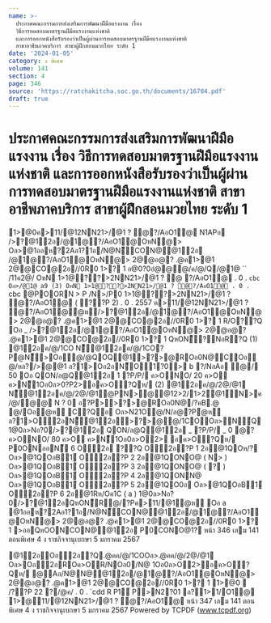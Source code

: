 ```yaml
---
name: >-
  ประกาศคณะกรรมการส่งเสริมการพัฒนาฝีมือแรงงาน เรื่อง 
  วิธีการทดสอบมาตรฐานฝีมือแรงงานแห่งชาติ
  และการออกหนังสือรับรองว่าเป็นผู้ผ่านการทดสอบมาตรฐานฝีมือแรงงานแห่งชาติ
  สาขาอาชีพภาคบริการ สาขาผู้ฝึกสอนมวยไทย ระดับ 1
date: '2024-01-05'
category: ง พิเศษ
volume: 141
section: 4
page: 346
source: 'https://ratchakitcha.soc.go.th/documents/16704.pdf'
draft: true
---
```


# ประกาศคณะกรรมการส่งเสริมการพัฒนาฝีมือแรงงาน เรื่อง  วิธีการทดสอบมาตรฐานฝีมือแรงงานแห่งชาติ และการออกหนังสือรับรองว่าเป็นผู้ผ่านการทดสอบมาตรฐานฝีมือแรงงานแห่งชาติ สาขาอาชีพภาคบริการ สาขาผู้ฝึกสอนมวยไทย ระดับ 1

1>@0ค>11/@12NN21>/@1 ? @?/AอO1@ N1APอ />?@12อ/@1@?/AอO1@OหN@> Oล>@1ออห?2Aอ1?1อ/N@N็CON@@12อ /@1@?/AอO1@OหN@> 2@@อ@? .@ค1>@1 2@@CO@2อ//0R0 1>? 1 อ@0?0อํ@@@/ค/@/Q/@1@ `` /11ค2@/ OหN 1>1@??>2NN21>/@1 ? @ ?/AอO1@ . 0 . `cbc Oล>/@1@ a9 (3) OหN 1>1@??>2NN21>/@1 ? @?/AอO1@ . 0 . `cbc @POORN > P /N>/P0 1>1@??>2NN21>/@1 ? @?/AอO1@ ( ??P 2) . 0 . 2557 ค>11/@12NN21>/@1 ? @?/AอO1@ํ@ห/>?@12อ/@1@?/AอO1@OหN@> 2@@อ@? .@ค1>@1 2@@CO@2อ//0R0 1>? 1 R/O??Q Oอ _ />?@12อ/@1@?/AอO1@OหN@> 2@@อ@? .@ค1>@1 2@@CO@2อ//0R0 1>? 1 QหON็?NอR?Q (1) @12อค/@/1CO N็@12อค/@/1CO?Pํ@N็>Oอํ@/@QOQ@1>?>@ROอ0N@COอ@/หล?/>@@1 ล?1>Oอ2อN็O1?0> b ?/NลAอ ํ@/ 50 Oอ QON/ล@Q@12อ 1 ?P/P/ ค>ONO/ 20 ค>O ค>N็1Oอ0ล>0?P2>อค>O?Qห/ (2) @12อค/@/2@/@1 N็@12อค/@/2@/@1@PN>@@12>2/1>2@1์N>ค/@/ํ@@ N ? 0 อ?P>>?>@ROอ0N@/?คB.@ @/Oอํ@ห C?Qอ Oล>N21O@/N/ล@?Pํ@ห ล?1>O2อN็@12อ>?>@@/1COOล>N์Q1@0ล>Nอ?0/>?@12อ QON/ล@Q@12อ _ ?P/P/ _ 0 @? ค>ONO/ 80 ค>O ค>N็1Oอ0ล>O2> อค>O?Qห/ P0ONออN็ 6 O2อ ??Q O2อ?P 1 2อ@1QOห/? Oล>@1QOอB1์ O2อ?P 2 2อ@1QONO@ ( N> ) Oล>@1QOอB1์ O2อ?P 3 2อ@1QONO@ ( ? ) Oล>@1QOอB1์ O2อ?P 4 2อ@1QONN@ Oล>@1QOอB1์ O2อ?P 5 2อ@1QO0อ Oล>@1QOอB1์ O2อ?P 6 2อ@1Rห/Oค1C ( a ) 1@0ล>Nอ?0/>?@12อQหON็R@/?Pค>11/@1ํ@ห Oอ a @1ออห?2Aอ1?1อ/N@N็CON@@12อ/@1@?/AอO1@OหN@> 2@@อ@? .@ค1>@1 2@@CO@2อ//0R0 1>? 1 >ออQหOONCON@@12อ P0CONO@1? หน้า 346 เลม 141 ตอนพิเศษ 4 ง ราชกิจจานุเบกษา 5 มกราคม 2567

@12อOอ2อ?Q.@คค/@/1COOล>.@คค/@/2@/@1 Oล>Oอ2อROค>OR/NOอ0/N@ 1Oอ0ล>O2>อค>O?Qห/ @Aอ/N@N@@12อ/@1@?/AอO1@OหN@> 2@@อ@? .@ค1>@1 2@@CO@2อ//0R0 1>? 1 1>@0  /??P 22 ?/@ค/ . 0 . `cdd R P1์ P>N2?01 ล?1>1/O1@ 1>@11/@12NN21>/@1 ? @?/AอO1@ หน้า 347 เลม 141 ตอนพิเศษ 4 ง ราชกิจจานุเบกษา 5 มกราคม 2567 Powered by TCPDF (www.tcpdf.org)
